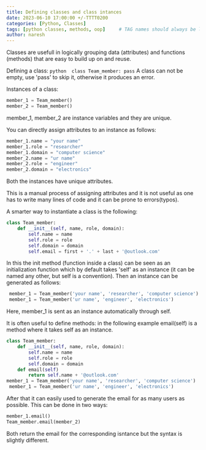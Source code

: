 ```yaml
---
title: Defining classes and class intances
date: 2023-06-10 17:00:00 +/-TTTT0200
categories: [Python, Classes]
tags: [python classes, methods, oop]     # TAG names should always be lowercase
author: naresh
---
```


Classes are usefull in logically grouping data (attributes) and functions (methods) that are easy to build up on and reuse.

Defining a class:
    ``` python 
    class Team_member:
        pass
    ```
A class can not be empty, use 'pass' to skip it, otherwise it produces an error.

Instances of a class:

``` python
member_1 = Team_member()
member_2 = Team_member()
```

member_1, member_2 are instance variables and they are unique.

You can directly assign attributes to an instance as follows:

``` python
member_1.name = "your name"
member_1.role = "researcher"
member_1.domain = "computer science"
member_2.name = "ur name"
member_2.role = "engineer"
member_2.domain = "electronics"
```
Both the instances have unique attributes.

This is a manual process of assigning attributes and it is not useful as one has to write many lines of code and it can be prone to errors(typos). 

A smarter way to instantiate a class is the following:

``` python
class Team_member:
    def __init__(self, name, role, domain):
        self.name = name
        self.role = role
        self.domain = domain
        self.email = first + '.' + last + '@outlook.com'
```
In this the init method (function inside a class) can be seen as an initialization function which by default takes 'self' as an instance (it can be named any other, but self is a convention). Then an instance can be generated as follows:

``` python
 member_1 = Team_member('your name', 'researcher', 'computer science')
 member_1 = Team_member('ur name', 'engineer', 'electronics')
```

Here, member_1 is sent as an instance automatically through self.

It is often useful to define methods: in the following example email(self) is a method where it takes self as an instance.

``` python
class Team_member:
    def __init__(self, name, role, domain):
        self.name = name
        self.role = role
        self.domain = domain
    def email(self)
        return self.name + '@outlook.com'
member_1 = Team_member('your name', 'researcher', 'computer science')
 member_1 = Team_member('ur name', 'engineer', 'electronics')
```
After that it can easily used to generate the email for as many users as possible. This can be done in two ways:

``` python
member_1.email()
Team_member.email(member_2)
```

Both return the email for the corresponding isntance but the syntax is slightly different.